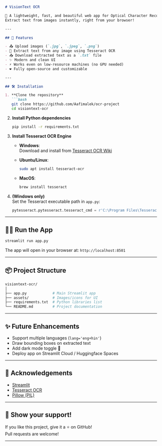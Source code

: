 ```markdown
# VisionText OCR

🔎 A lightweight, fast, and beautiful web app for Optical Character Recognition (OCR) built using **Streamlit** and **Tesseract OCR**.  
Extract text from images instantly, right from your browser!

---

## 🚀 Features

- 📤 Upload images (`.jpg`, `.jpeg`, `.png`)
- 📝 Extract text from any image using Tesseract OCR
- 📥 Download extracted text as a `.txt` file
- ✨ Modern and clean UI
- ⚡ Works even on low-resource machines (no GPU needed)
- ❤️ Fully open-source and customizable

---

## 🛠 Installation

1. **Clone the repository**
   ```bash
   git clone https://github.com/Aafimalek/ocr-project
   cd visiontext-ocr
   ```

2. **Install Python dependencies**
   ```bash
   pip install -r requirements.txt
   ```

3. **Install Tesseract OCR Engine**

   - **Windows**:  
     Download and install from [Tesseract OCR Wiki](https://github.com/tesseract-ocr/tesseract/wiki)

   - **Ubuntu/Linux**:
     ```bash
     sudo apt install tesseract-ocr
     ```

   - **MacOS**:
     ```bash
     brew install tesseract
     ```

4. **(Windows only)**  
   Set the Tesseract executable path in `app.py`:
   ```python
   pytesseract.pytesseract.tesseract_cmd = r'C:\Program Files\Tesseract-OCR\tesseract.exe'
   ```

---
## 🏃‍♂️ Run the App

```bash
streamlit run app.py
```

The app will open in your browser at: `http://localhost:8501`

---

## 📦 Project Structure

```bash
visiontext-ocr/
│
├── app.py            # Main Streamlit app
├── assets/           # Images/icons for UI
├── requirements.txt  # Python libraries list
└── README.md         # Project documentation
```

---

## ✨ Future Enhancements

- Support multiple languages (`lang='eng+hin'`)
- Draw bounding boxes on extracted text
- Add dark mode toggle 🌙
- Deploy app on Streamlit Cloud / Huggingface Spaces

---


## 🙏 Acknowledgements

- [Streamlit](https://streamlit.io/)
- [Tesseract OCR](https://github.com/tesseract-ocr/tesseract)
- [Pillow (PIL)](https://python-pillow.org/)

---

## 🌟 Show your support!

If you like this project, give it a ⭐️ on GitHub!  
Pull requests are welcome!

---
```
